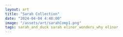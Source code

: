 ```yaml
---
layout: art
title: "Sarah Collection"
date: "2024-04-04 4:48:00"
image: "/assets/art/sarahComp1.png"
tags: sarah_and_duck sarah elinor_wonders_why elinor
---
```


